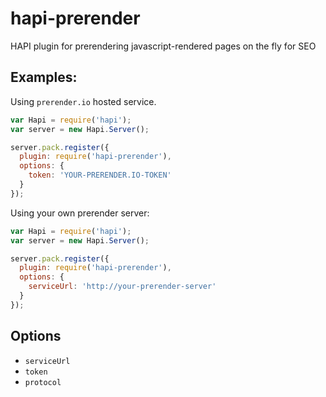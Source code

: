 # hapi-prerender

HAPI plugin for prerendering javascript-rendered pages on the fly for SEO

## Examples:

Using `prerender.io` hosted service.

```js
var Hapi = require('hapi');
var server = new Hapi.Server();

server.pack.register({
  plugin: require('hapi-prerender'),
  options: {
    token: 'YOUR-PRERENDER.IO-TOKEN'
  }
});
```

Using your own prerender server:

```js
var Hapi = require('hapi');
var server = new Hapi.Server();

server.pack.register({
  plugin: require('hapi-prerender'),
  options: {
    serviceUrl: 'http://your-prerender-server'
  }
});
```

## Options

* `serviceUrl`
* `token`
* `protocol`
